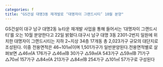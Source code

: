 ```yaml
---
categories: f
title: "GS건설 대명3동 재개발로 ‘대명자이 그랜드시티’ 10월 분양"
---
```

GS건설이 대구 남구 대명2동 뉴타운 재개발 사업을 통해 들어서는 ‘대명자이 그랜드시티’를 오는 10월 분양한다고 22일 밝혔다.대구시 남구 대명 3동 2301-2번지 일원에 위치한 대명자이 그랜드시티는 지하 2~지상 34층 17개동 총 2,023가구 규모의 대단지로 조성된다. 이중 전용면적은 46~101㎡이며 1,501가구가 일반분양된다.전용면적별로 살펴보면 △46㎡A 176가구 △46㎡B 30가구 △59㎡A 543가구 △59㎡B 71가구 △70㎡ 157가구 △84㎡A 213가구 △84㎡B 254가구 △101㎡ 57가구로 구성된다